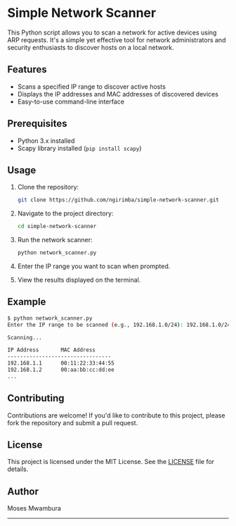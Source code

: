 
# Simple Network Scanner

This Python script allows you to scan a network for active devices using ARP requests. It's a simple yet effective tool for network administrators and security enthusiasts to discover hosts on a local network.

## Features

- Scans a specified IP range to discover active hosts
- Displays the IP addresses and MAC addresses of discovered devices
- Easy-to-use command-line interface

## Prerequisites

- Python 3.x installed
- Scapy library installed (`pip install scapy`)

## Usage

1. Clone the repository:

    ```bash
    git clone https://github.com/ngirimba/simple-network-scanner.git
    ```

2. Navigate to the project directory:

    ```bash
    cd simple-network-scanner
    ```

3. Run the network scanner:

    ```bash
    python network_scanner.py
    ```

4. Enter the IP range you want to scan when prompted.

5. View the results displayed on the terminal.

## Example

```bash
$ python network_scanner.py
Enter the IP range to be scanned (e.g., 192.168.1.0/24): 192.168.1.0/24

Scanning...

IP Address       MAC Address
---------------------------------
192.168.1.1      00:11:22:33:44:55
192.168.1.2      00:aa:bb:cc:dd:ee
...
```

## Contributing

Contributions are welcome! If you'd like to contribute to this project, please fork the repository and submit a pull request.

## License

This project is licensed under the MIT License. See the [LICENSE](LICENSE) file for details.

## Author

Moses Mwambura

---

